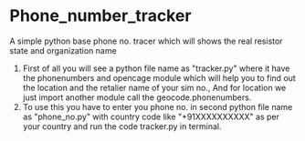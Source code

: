 # Phone_number_tracker
A simple python base phone no. tracer which will shows the real resistor state and organization name 
1. First of all you will see a python file name as "tracker.py" where it have the phonenumbers and opencage module which will help you to find out the location and the retalier name of your sim no., And for location we just import another module call the geocode.phonenumbers.
2. To use this you have to enter you phone no. in second python file name as "phone_no.py" with country code like "+91XXXXXXXXXX" as per your country and run the code tracker.py in terminal.

